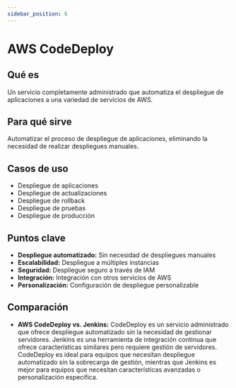 ```yaml
---
sidebar_position: 6
---
```


# AWS CodeDeploy

## Qué es
Un servicio completamente administrado que automatiza el despliegue de aplicaciones a una variedad de servicios de AWS.

## Para qué sirve
Automatizar el proceso de despliegue de aplicaciones, eliminando la necesidad de realizar despliegues manuales.

## Casos de uso
- Despliegue de aplicaciones
- Despliegue de actualizaciones
- Despliegue de rollback
- Despliegue de pruebas
- Despliegue de producción

## Puntos clave
- **Despliegue automatizado:** Sin necesidad de despliegues manuales
- **Escalabilidad:** Despliegue a múltiples instancias
- **Seguridad:** Despliegue seguro a través de IAM
- **Integración:** Integración con otros servicios de AWS
- **Personalización:** Configuración de despliegue personalizable

## Comparación
- **AWS CodeDeploy vs. Jenkins:** CodeDeploy es un servicio administrado que ofrece despliegue automatizado sin la necesidad de gestionar servidores. Jenkins es una herramienta de integración continua que ofrece características similares pero requiere gestión de servidores. CodeDeploy es ideal para equipos que necesitan despliegue automatizado sin la sobrecarga de gestión, mientras que Jenkins es mejor para equipos que necesitan características avanzadas o personalización específica. 